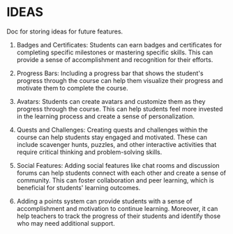 
# IDEAS 

Doc for storing ideas for future features. 

1. Badges and Certificates: Students can earn badges and certificates for completing specific milestones or mastering specific skills. This can provide a sense of accomplishment and recognition for their efforts.

2. Progress Bars: Including a progress bar that shows the student's progress through the course can help them visualize their progress and motivate them to complete the course.

3. Avatars: Students can create avatars and customize them as they progress through the course. This can help students feel more invested in the learning process and create a sense of personalization.

4. Quests and Challenges: Creating quests and challenges within the course can help students stay engaged and motivated. These can include scavenger hunts, puzzles, and other interactive activities that require critical thinking and problem-solving skills.

5. Social Features: Adding social features like chat rooms and discussion forums can help students connect with each other and create a sense of community. This can foster collaboration and peer learning, which is beneficial for students' learning outcomes.

6. Adding a points system can provide students with a sense of accomplishment and motivation to continue learning. Moreover, it can help teachers to track the progress of their students and identify those who may need additional support.

